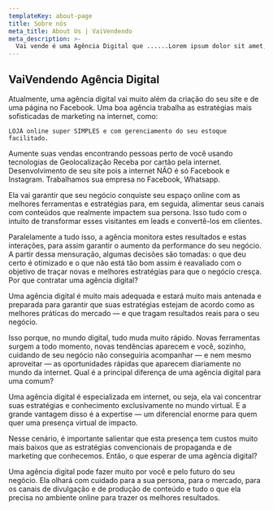 ```yaml
---
templateKey: about-page
title: Sobre nós
meta_title: About Us | VaiVendendo
meta_description: >-
  Vai vende é uma Agência Digital que ......Lorem ipsum dolor sit amet, consectetuer
---
```

## VaiVendendo Agência Digital 

Atualmente, uma agência digital vai muito além da criação do seu site e de uma página no
 Facebook. Uma boa agência trabalha as estratégias mais sofisticadas de marketing na internet,
  como:

    LOJA online super SIMPLES e com gerenciamento do seu estoque facilitado.
 Aumente suas vendas encontrando pessoas perto de você usando tecnologias de
Geolocalização
Receba por cartão pela internet.
Desenvolvimento de seu site pois a internet NÃO é só Facebook e Instagram.
Trabalhamos sua empresa no Facebook, Whatsapp.

Ela vai garantir que seu negócio conquiste seu espaço online com as melhores ferramentas e estratégias para, em seguida, 
alimentar seus canais com conteúdos que realmente impactem sua persona. Isso tudo com o 
intuito de transformar esses visitantes em leads e convertê-los em clientes.

Paralelamente a tudo isso, a agência monitora estes resultados e estas interações,
 para assim garantir o aumento da performance do seu negócio. A partir dessa mensuração,
  algumas decisões são tomadas: o que deu certo é otimizado e o que não está tão bom assim é 
  reavaliado com o objetivo de traçar novas e melhores estratégias para que o negócio cresça.
Por que contratar uma agência digital?

Uma agência digital é muito mais adequada e estará muito mais antenada e preparada para 
garantir que suas estratégias estejam de acordo como as melhores práticas do mercado — e 
que tragam resultados reais para o seu negócio.

Isso porque, no mundo digital, tudo muda muito rápido. Novas ferramentas surgem a todo momento, 
novas tendências aparecem e você, sozinho, cuidando de seu negócio não conseguiria acompanhar 
— e nem mesmo aproveitar — as oportunidades rápidas que aparecem diariamente no mundo 
da internet.
Qual é a principal diferença de uma agência digital para uma comum?

Uma agência digital é especializada em internet, ou seja, ela vai concentrar suas estratégias
 e conhecimento exclusivamente no mundo virtual. E a grande vantagem disso é a expertise —
 um diferencial enorme para quem quer uma presença virtual de impacto.

Nesse cenário, é importante salientar que esta presença tem custos muito mais baixos que as 
estratégias convencionais de propaganda e de marketing que conhecemos.
Então, o que esperar de uma agência digital?

Uma agência digital pode fazer muito por você e pelo futuro do seu negócio. Ela olhará com 
cuidado para a sua persona, para o mercado, para os canais de divulgação e de produção de 
conteúdo e tudo o que ela precisa no ambiente online para trazer os melhores resultados.
